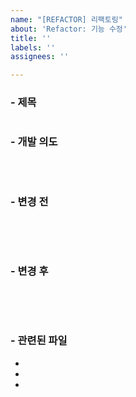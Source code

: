 ```yaml
---
name: "[REFACTOR] 리팩토링"
about: 'Refactor: 기능 수정'
title: ''
labels: ''
assignees: ''

---
```


### - 제목
<pre></pre>

### - 개발 의도
<pre>


</pre>

### - 변경 전
<pre>



</pre>

### - 변경 후
<pre>



</pre>

### - 관련된 파일
- 
- 
-
